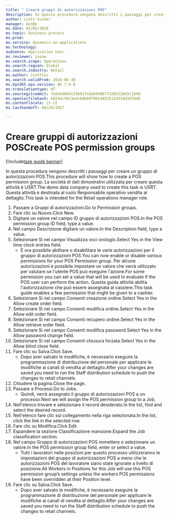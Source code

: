 ```yaml
--- 
title: " Creare gruppi di autorizzazioni POS"
description: In questa procedura vengono descritti i passaggi per creare un gruppo di autorizzazioni POS.
author: scott-tucker
manager: AnnBe
ms.date: 03/02/2016
ms.topic: business-process
ms.prod: 
ms.service: dynamics-ax-applications
ms.technology: 
audience: Application User
ms.reviewer: josaw
ms.search.scope: Operations
ms.search.region: Global
ms.search.industry: Retail
ms.author: scotttuc
ms.search.validFrom: 2016-06-30
ms.dyn365.ops.version: AX 7.0.0
ms.translationtype: HT
ms.sourcegitcommit: 7e0a5d044133b917a3eb9386773205218e5c1b40
ms.openlocfilehash: e924dc59c3e4cb9b6979014852512453dd3d70db
ms.contentlocale: it-it
ms.lasthandoff: 09/29/2017

---
```

# <a name="create-pos-permission-groups"></a><span data-ttu-id="15e7b-103"> Creare gruppi di autorizzazioni POS</span><span class="sxs-lookup"><span data-stu-id="15e7b-103">Create POS permission groups</span></span>

[!include[task guide banner](../includes/task-guide-banner.md)]

<span data-ttu-id="15e7b-104">In questa procedura vengono descritti i passaggi per creare un gruppo di autorizzazioni POS.</span><span class="sxs-lookup"><span data-stu-id="15e7b-104">This procedure will show how to create a POS permission group.</span></span> <span data-ttu-id="15e7b-105">La società di dati dimostrativi utilizzata per creare questa attività è USRT.</span><span class="sxs-lookup"><span data-stu-id="15e7b-105">The demo data company used to create this task is USRT.</span></span> <span data-ttu-id="15e7b-106">Questa attività è destinata al ruolo Responsabile operativo vendita al dettaglio.</span><span class="sxs-lookup"><span data-stu-id="15e7b-106">This task is intended for the Retail operations manager role.</span></span>

1. <span data-ttu-id="15e7b-107">Passare a Gruppi di autorizzazioni.</span><span class="sxs-lookup"><span data-stu-id="15e7b-107">Go to Permission groups.</span></span>
2. <span data-ttu-id="15e7b-108">Fare clic su Nuovo.</span><span class="sxs-lookup"><span data-stu-id="15e7b-108">Click New.</span></span>
3. <span data-ttu-id="15e7b-109">Digitare un valore nel campo ID gruppo di autorizzazioni POS.</span><span class="sxs-lookup"><span data-stu-id="15e7b-109">In the POS permission group ID field, type a value.</span></span>
4. <span data-ttu-id="15e7b-110">Nel campo Descrizione digitare un valore.</span><span class="sxs-lookup"><span data-stu-id="15e7b-110">In the Description field, type a value.</span></span>
5. <span data-ttu-id="15e7b-111">Selezionare Sì nel campo Visualizza voci orologio.</span><span class="sxs-lookup"><span data-stu-id="15e7b-111">Select Yes in the View time clock entries field.</span></span>
    * <span data-ttu-id="15e7b-112">È ora possibile abilitare o disabilitare le varie autorizzazioni per il gruppo di autorizzazioni POS.</span><span class="sxs-lookup"><span data-stu-id="15e7b-112">You can now enable or disable various permissions for your POS Permission group.</span></span> <span data-ttu-id="15e7b-113">Per alcune autorizzazioni è possibile impostare un valore che verrà utilizzato per valutare se l'utente POS può eseguire l'azione.</span><span class="sxs-lookup"><span data-stu-id="15e7b-113">For some permission you can set a value that will be used to evaluate if the POS user can perform the action.</span></span>  <span data-ttu-id="15e7b-114">Questa guida attività abilita l'autorizzazione che può essere assegnata al cassiere.</span><span class="sxs-lookup"><span data-stu-id="15e7b-114">This task guide enables a few permission that might be given to a cashier.</span></span>  
6. <span data-ttu-id="15e7b-115">Selezionare Sì nel campo Consenti creazione ordine.</span><span class="sxs-lookup"><span data-stu-id="15e7b-115">Select Yes in the Allow create order field.</span></span>
7. <span data-ttu-id="15e7b-116">Selezionare Sì nel campo Consenti modifica ordine.</span><span class="sxs-lookup"><span data-stu-id="15e7b-116">Select Yes in the Allow edit order field.</span></span>
8. <span data-ttu-id="15e7b-117">Selezionare Sì nel campo Consenti recupero ordine.</span><span class="sxs-lookup"><span data-stu-id="15e7b-117">Select Yes in the Allow retrieve order field.</span></span>
9. <span data-ttu-id="15e7b-118">Selezionare Sì nel campo Consenti modifica password.</span><span class="sxs-lookup"><span data-stu-id="15e7b-118">Select Yes in the Allow password change field.</span></span>
10. <span data-ttu-id="15e7b-119">Selezionare Sì nel campo Consenti chiusura forzata.</span><span class="sxs-lookup"><span data-stu-id="15e7b-119">Select Yes in the Allow blind close field.</span></span>
11. <span data-ttu-id="15e7b-120">Fare clic su Salva.</span><span class="sxs-lookup"><span data-stu-id="15e7b-120">Click Save.</span></span>
    * <span data-ttu-id="15e7b-121">Dopo aver salvato le modifiche, è necessario eseguire la programmazione di distribuzione del personale per applicare le modifiche ai canali di vendita al dettaglio.</span><span class="sxs-lookup"><span data-stu-id="15e7b-121">After your changes are saved you need to run the Staff distribution schedule to push the changes to retail channels.</span></span>  
12. <span data-ttu-id="15e7b-122">Chiudere la pagina.</span><span class="sxs-lookup"><span data-stu-id="15e7b-122">Close the page.</span></span>
13. <span data-ttu-id="15e7b-123">Passare a Processi.</span><span class="sxs-lookup"><span data-stu-id="15e7b-123">Go to Jobs.</span></span>
    * <span data-ttu-id="15e7b-124">Quindi, verrà assegnato il gruppo di autorizzazioni POS a un processo.</span><span class="sxs-lookup"><span data-stu-id="15e7b-124">Next we will assign the POS permission group to a Job.</span></span>  
14. <span data-ttu-id="15e7b-125">Nell'elenco trovare e selezionare il record desiderato.</span><span class="sxs-lookup"><span data-stu-id="15e7b-125">In the list, find and select the desired record.</span></span>
15. <span data-ttu-id="15e7b-126">Nell'elenco fare clic sul collegamento nella riga selezionata.</span><span class="sxs-lookup"><span data-stu-id="15e7b-126">In the list, click the link in the selected row.</span></span>
16. <span data-ttu-id="15e7b-127">Fare clic su Modifica.</span><span class="sxs-lookup"><span data-stu-id="15e7b-127">Click Edit.</span></span>
17. <span data-ttu-id="15e7b-128">Espandere la sezione Classificazione mansione.</span><span class="sxs-lookup"><span data-stu-id="15e7b-128">Expand the Job classification section.</span></span>
18. <span data-ttu-id="15e7b-129">Nel campo Gruppo di autorizzazioni POS immettere o selezionare un valore.</span><span class="sxs-lookup"><span data-stu-id="15e7b-129">In the POS permission group field, enter or select a value.</span></span>
    * <span data-ttu-id="15e7b-130">Tutti i lavoratori nelle posizioni per questo processo utilizzeranno le impostazioni del gruppo di autorizzazioni POS a meno che le autorizzazioni POS del lavoratore siano state ignorate a livello di posizione.</span><span class="sxs-lookup"><span data-stu-id="15e7b-130">All Workers in Positions for this Job will use this POS permission group’s settings unless the workers POS permissions have been overridden at their Position level.</span></span>  
19. <span data-ttu-id="15e7b-131">Fare clic su Salva.</span><span class="sxs-lookup"><span data-stu-id="15e7b-131">Click Save.</span></span>
    * <span data-ttu-id="15e7b-132">Dopo aver salvato le modifiche, è necessario eseguire la programmazione di distribuzione del personale per applicare le modifiche ai canali di vendita al dettaglio.</span><span class="sxs-lookup"><span data-stu-id="15e7b-132">After your changes are saved you need to run the Staff distribution schedule to push the changes to retail channels.</span></span>  


